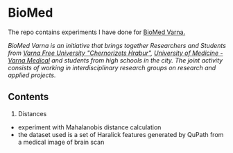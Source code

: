 # BioMed

The repo contains experiments I have done for [BioMed Varna.](http://biomedvarna.com/rnd-team.html) 

*BioMed Varna is an initiative that brings together Researchers and Students from [Varna Free University "Chernorizets Hrabur"](https://www.vfu.bg/en/?language=en&controller=pages&action=read), [University of Medicine - Varna Medical](http://www.mu-varna.bg/EN) and students from high schools in the city. The joint activity consists of working in interdisciplinary research groups on research and applied projects.*

## Contents
1. Distances
- experiment with Mahalanobis distance calculation
- the dataset used is a set of Haralick features generated by QuPath from a medical image of brain scan
